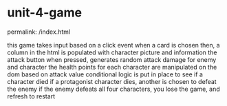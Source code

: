 # unit-4-game
permalink: /index.html

this game takes input based on a click event when a card is chosen
then, a column in the html is populated with character picture and information
the attack button when pressed, generates random attack damage for enemy and character
the health points for each character are manipulated on the dom based on attack value
conditional logic is put in place to see if a character died
if a protagonist character dies, another is chosen to defeat the enemy
if the enemy defeats all four characters, you lose the game, and refresh to restart
